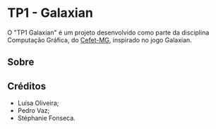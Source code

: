 # TP1 - Galaxian
O "TP1 Galaxian" é um projeto desenvolvido como parte da disciplina Computação Gráfica, do [Cefet-MG](https://cefetmg.br), inspirado no jogo Galaxian.

## Sobre

## Créditos
- Luísa Oliveira;
- Pedro Vaz;
- Stéphanie Fonseca.

